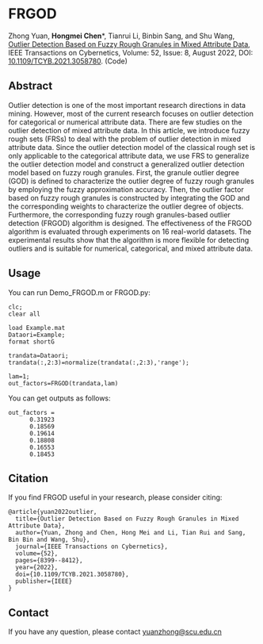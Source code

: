 # FRGOD
Zhong Yuan, **Hongmei Chen***, Tianrui Li, Binbin Sang, and Shu Wang, 
[Outlier Detection Based on Fuzzy Rough Granules in Mixed Attribute Data](Paper/2022-FRGOD.pdf), 
IEEE Transactions on Cybernetics, Volume: 52, Issue: 8, August 2022, 
DOI: [10.1109/TCYB.2021.3058780](https://doi.org/10.1109/TCYB.2021.3058780). (Code)

## Abstract
Outlier detection is one of the most important research directions in data mining. 
However, most of the current research focuses on outlier detection for categorical or numerical attribute data. 
There are few studies on the outlier detection of mixed attribute data. 
In this article, we introduce fuzzy rough sets (FRSs) to deal with the problem of outlier detection in mixed attribute data. 
Since the outlier detection model of the classical rough set is only applicable to the categorical attribute data, we use FRS to generalize the outlier detection model and construct a generalized outlier detection model based on fuzzy rough granules. 
First, the granule outlier degree (GOD) is defined to characterize the outlier degree of fuzzy rough granules by employing the fuzzy approximation accuracy. 
Then, the outlier factor based on fuzzy rough granules is constructed by integrating the GOD and the corresponding weights to characterize the outlier degree of objects. 
Furthermore, the corresponding fuzzy rough granules-based outlier detection (FRGOD) algorithm is designed. The effectiveness of the FRGOD algorithm is evaluated through experiments on 16 real-world datasets. 
The experimental results show that the algorithm is more flexible for detecting outliers and is suitable for numerical, categorical, and mixed attribute data.

## Usage
You can run Demo_FRGOD.m or FRGOD.py:
```
clc;
clear all

load Example.mat
Dataori=Example;
format shortG

trandata=Dataori;
trandata(:,2:3)=normalize(trandata(:,2:3),'range');

lam=1;
out_factors=FRGOD(trandata,lam)

```
You can get outputs as follows:
```
out_factors =
      0.31923
      0.18569
      0.19614
      0.18808
      0.16553
      0.18453
```

## Citation
If you find FRGOD useful in your research, please consider citing:
```
@article{yuan2022outlier,
  title={Outlier Detection Based on Fuzzy Rough Granules in Mixed Attribute Data},
  author={Yuan, Zhong and Chen, Hong Mei and Li, Tian Rui and Sang, Bin Bin and Wang, Shu},
  journal={IEEE Transactions on Cybernetics},
  volume={52},
  pages={8399--8412},
  year={2022},
  doi={10.1109/TCYB.2021.3058780},
  publisher={IEEE}
}
```
## Contact

If you have any question, please contact yuanzhong@scu.edu.cn